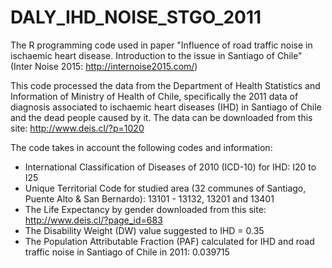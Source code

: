 # DALY_IHD_NOISE_STGO_2011
The R programming code used in paper "Influence of road traffic noise in ischaemic heart disease. Introduction to the issue in Santiago of Chile" (Inter Noise 2015: http://internoise2015.com/) 

This code processed the data from the Department of Health Statistics and Information of Ministry of Health of Chile, specifically the 2011 data of diagnosis associated to ischaemic heart diseases (IHD) in Santiago of Chile and the dead people caused by it. The data can be downloaded from this site:  http://www.deis.cl/?p=1020

The code takes in account the following codes and information:
* International Classification of Diseases of 2010 (ICD-10) for IHD: I20 to I25
* Unique Territorial Code for studied area (32 communes of Santiago, Puente Alto & San Bernardo): 13101 - 13132, 13201 and 13401
* The Life Expectancy by gender downloaded from this site: http://www.deis.cl/?page_id=683
* The Disability Weight (DW) value suggested to IHD = 0.35
* The Population Attributable Fraction (PAF) calculated for IHD and road traffic noise in Santiago of Chile in 2011: 0.039715
